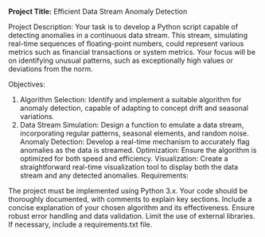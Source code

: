 **Project Title:**
Efficient Data Stream Anomaly Detection


Project Description:
Your task is to develop a Python script capable of detecting anomalies in a continuous data stream. This stream, simulating real-time sequences of floating-point numbers, could represent various metrics such as financial transactions or system metrics. Your focus will be on identifying unusual patterns, such as exceptionally high values or deviations from the norm.


Objectives:

1. Algorithm Selection: Identify and implement a suitable algorithm for anomaly detection, capable of adapting to concept drift and seasonal variations.
2. Data Stream Simulation: Design a function to emulate a data stream, incorporating regular patterns, seasonal elements, and random noise.
Anomaly Detection: Develop a real-time mechanism to accurately flag anomalies as the data is streamed.
Optimization: Ensure the algorithm is optimized for both speed and efficiency.
Visualization: Create a straightforward real-time visualization tool to display both the data stream and any detected anomalies.
Requirements:

The project must be implemented using Python 3.x.
Your code should be thoroughly documented, with comments to explain key sections.
Include a concise explanation of your chosen algorithm and its effectiveness.
Ensure robust error handling and data validation.
Limit the use of external libraries. If necessary, include a requirements.txt file.

